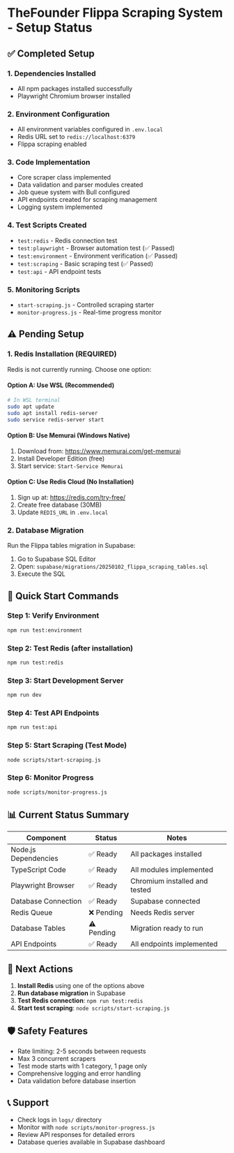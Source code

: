 # TheFounder Flippa Scraping System - Setup Status

## ✅ Completed Setup

### 1. **Dependencies Installed**
- All npm packages installed successfully
- Playwright Chromium browser installed

### 2. **Environment Configuration**
- All environment variables configured in `.env.local`
- Redis URL set to `redis://localhost:6379`
- Flippa scraping enabled

### 3. **Code Implementation**
- Core scraper class implemented
- Data validation and parser modules created
- Job queue system with Bull configured
- API endpoints created for scraping management
- Logging system implemented

### 4. **Test Scripts Created**
- `test:redis` - Redis connection test
- `test:playwright` - Browser automation test (✅ Passed)
- `test:environment` - Environment verification (✅ Passed)
- `test:scraping` - Basic scraping test (✅ Passed)
- `test:api` - API endpoint tests

### 5. **Monitoring Scripts**
- `start-scraping.js` - Controlled scraping starter
- `monitor-progress.js` - Real-time progress monitor

## ⚠️ Pending Setup

### 1. **Redis Installation** (REQUIRED)
Redis is not currently running. Choose one option:

#### Option A: Use WSL (Recommended)
```bash
# In WSL terminal
sudo apt update
sudo apt install redis-server
sudo service redis-server start
```

#### Option B: Use Memurai (Windows Native)
1. Download from: https://www.memurai.com/get-memurai
2. Install Developer Edition (free)
3. Start service: `Start-Service Memurai`

#### Option C: Use Redis Cloud (No Installation)
1. Sign up at: https://redis.com/try-free/
2. Create free database (30MB)
3. Update `REDIS_URL` in `.env.local`

### 2. **Database Migration**
Run the Flippa tables migration in Supabase:
1. Go to Supabase SQL Editor
2. Open: `supabase/migrations/20250102_flippa_scraping_tables.sql`
3. Execute the SQL

## 🚀 Quick Start Commands

### Step 1: Verify Environment
```bash
npm run test:environment
```

### Step 2: Test Redis (after installation)
```bash
npm run test:redis
```

### Step 3: Start Development Server
```bash
npm run dev
```

### Step 4: Test API Endpoints
```bash
npm run test:api
```

### Step 5: Start Scraping (Test Mode)
```bash
node scripts/start-scraping.js
```

### Step 6: Monitor Progress
```bash
node scripts/monitor-progress.js
```

## 📊 Current Status Summary

| Component | Status | Notes |
|-----------|--------|-------|
| Node.js Dependencies | ✅ Ready | All packages installed |
| TypeScript Code | ✅ Ready | All modules implemented |
| Playwright Browser | ✅ Ready | Chromium installed and tested |
| Database Connection | ✅ Ready | Supabase connected |
| Redis Queue | ❌ Pending | Needs Redis server |
| Database Tables | ⚠️ Pending | Migration ready to run |
| API Endpoints | ✅ Ready | All endpoints implemented |

## 🎯 Next Actions

1. **Install Redis** using one of the options above
2. **Run database migration** in Supabase
3. **Test Redis connection**: `npm run test:redis`
4. **Start test scraping**: `node scripts/start-scraping.js`

## 🛡️ Safety Features

- Rate limiting: 2-5 seconds between requests
- Max 3 concurrent scrapers
- Test mode starts with 1 category, 1 page only
- Comprehensive logging and error handling
- Data validation before database insertion

## 📞 Support

- Check logs in `logs/` directory
- Monitor with `node scripts/monitor-progress.js`
- Review API responses for detailed errors
- Database queries available in Supabase dashboard
